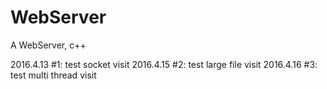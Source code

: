# WebServer
A WebServer, c++


2016.4.13 #1: test socket visit
2016.4.15 #2: test large file visit
2016.4.16 #3: test multi thread visit